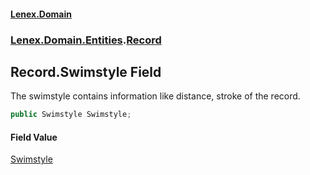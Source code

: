 #### [Lenex.Domain](index.md 'index')
### [Lenex.Domain.Entities](Lenex.Domain.Entities.md 'Lenex.Domain.Entities').[Record](Lenex.Domain.Entities.Record.md 'Lenex.Domain.Entities.Record')

## Record.Swimstyle Field

The swimstyle contains information like distance, stroke of the record.

```csharp
public Swimstyle Swimstyle;
```

#### Field Value
[Swimstyle](Lenex.Domain.Entities.Swimstyle.md 'Lenex.Domain.Entities.Swimstyle')